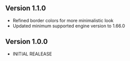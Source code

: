 ## Version 1.1.0
* Refined border colors for more minimalistic look
* Updated minimum supported engine version to 1.66.0

## Version 1.0.0
* INITIAL REALEASE
